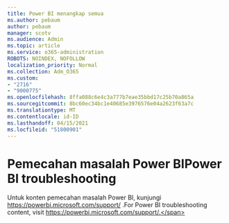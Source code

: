 ```yaml
---
title: Power BI menangkap semua
ms.author: pebaum
author: pebaum
manager: scotv
ms.audience: Admin
ms.topic: article
ms.service: o365-administration
ROBOTS: NOINDEX, NOFOLLOW
localization_priority: Normal
ms.collection: Adm_O365
ms.custom:
- "2716"
- "9000775"
ms.openlocfilehash: 8ffa088c6e4c3a777b7eae35bbd17c25b70a865a
ms.sourcegitcommit: 8bc60ec34bc1e40685e3976576e04a2623f63a7c
ms.translationtype: MT
ms.contentlocale: id-ID
ms.lasthandoff: 04/15/2021
ms.locfileid: "51800901"
---
```

# <a name="power-bi-troubleshooting"></a><span data-ttu-id="d3c24-102">Pemecahan masalah Power BI</span><span class="sxs-lookup"><span data-stu-id="d3c24-102">Power BI troubleshooting</span></span>

<span data-ttu-id="d3c24-103">Untuk konten pemecahan masalah Power BI, kunjungi https://powerbi.microsoft.com/support/ .</span><span class="sxs-lookup"><span data-stu-id="d3c24-103">For Power BI troubleshooting content, visit https://powerbi.microsoft.com/support/.</span></span>
